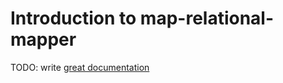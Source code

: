 # Introduction to map-relational-mapper

TODO: write [great documentation](http://jacobian.org/writing/what-to-write/)
